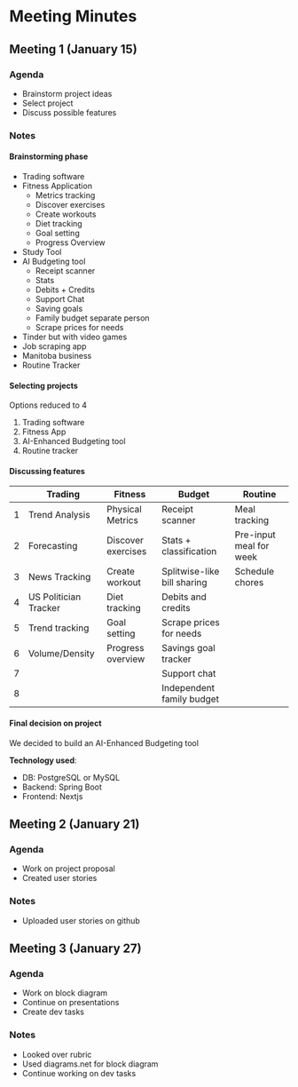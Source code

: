 # Meeting Minutes

## Meeting 1 (January 15)

### Agenda

- Brainstorm project ideas
- Select project
- Discuss possible features

### Notes

#### Brainstorming phase

- Trading software
- Fitness Application
    - Metrics tracking
    - Discover exercises
    - Create workouts
    - Diet tracking
    - Goal setting
    - Progress Overview
- Study Tool
- AI Budgeting tool
    - Receipt scanner
    - Stats
    - Debits + Credits
    - Support Chat
    - Saving goals
    - Family budget separate person
    - Scrape prices for needs
- Tinder but with video games
- Job scraping app
- Manitoba business
- Routine Tracker

#### Selecting projects

Options reduced to 4

1. Trading software
2. Fitness App
3. AI-Enhanced Budgeting tool
4. Routine tracker

#### Discussing features

|   | Trading               | Fitness           | Budget                        | Routine                   |
|---| -------               | -------           | ------                        | -------                   |
|1  | Trend Analysis        | Physical Metrics  | Receipt scanner               | Meal tracking             |
|2  | Forecasting           | Discover exercises| Stats + classification        | Pre-input meal for week   |
|3  | News Tracking         | Create workout    | Splitwise-like bill sharing   | Schedule chores|
|4  | US Politician Tracker | Diet tracking     | Debits and credits            |                           |
|5  | Trend tracking        | Goal setting      | Scrape prices for needs       |                           |
|6  | Volume/Density        | Progress overview | Savings goal tracker          |                           |
|7  |                       |                   | Support chat                  |                           |
|8  |                       |                   | Independent family budget     |                           |

#### Final decision on project

We decided to build an AI-Enhanced Budgeting tool

**Technology used**:

- DB: PostgreSQL or MySQL
- Backend: Spring Boot
- Frontend: Nextjs


## Meeting 2 (January 21)

### Agenda

- Work on project proposal
- Created user stories


### Notes
- Uploaded user stories on github

## Meeting 3 (January 27)

### Agenda

- Work on block diagram
- Continue on presentations
- Create dev tasks



### Notes
- Looked over rubric
- Used diagrams.net for block diagram
- Continue working on dev tasks
